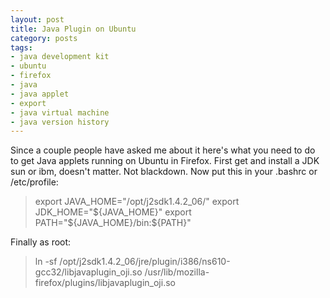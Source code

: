 ```yaml
---
layout: post
title: Java Plugin on Ubuntu
category: posts
tags:
- java development kit
- ubuntu
- firefox
- java
- java applet
- export
- java virtual machine
- java version history
---
```

<p>Since a couple people have asked me about it here's what you need to do to get Java applets running on Ubuntu in Firefox. First get and install a JDK sun or ibm, doesn't matter. Not blackdown. Now put this in your .bashrc or /etc/profile:</p>
<blockquote>
    export JAVA_HOME="/opt/j2sdk1.4.2_06/"
    export JDK_HOME="${JAVA_HOME}"
    export PATH="${JAVA_HOME}/bin:${PATH}"
</blockquote>

<p>Finally as root:</p>
<blockquote>
    ln -sf /opt/j2sdk1.4.2_06/jre/plugin/i386/ns610-gcc32/libjavaplugin_oji.so /usr/lib/mozilla-firefox/plugins/libjavaplugin_oji.so
</blockquote>
